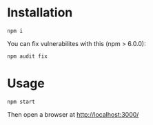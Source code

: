 # Installation
```
npm i
```
You can fix vulnerabilites with this (npm > 6.0.0):
```
npm audit fix
```

# Usage
```
npm start
```
Then open a browser at [http://localhost:3000/](http://localhost:3000/)